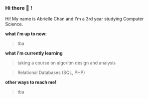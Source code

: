 ### Hi there 👋 !

Hi! My name is Abrielle Chan and I'm a 3rd year studying Computer Science. 

**what i'm up to now:**
> tba

**what i'm currently learning**
> taking a course on algoritm design and analysis

> Relational Databases (SQL, PHP)

**other ways to reach me!**
> tba





<!--
**abriellechan/abriellechan** is a ✨ _special_ ✨ repository because its `README.md` (this file) appears on your GitHub profile.

Here are some ideas to get you started:

- 🔭 I’m currently working on ...
- 🌱 I’m currently learning ...
- 👯 I’m looking to collaborate on ...
- 🤔 I’m looking for help with ...
- 💬 Ask me about ...
- 📫 How to reach me: ...
- 😄 Pronouns: ...
- ⚡ Fun fact: ...
-->
